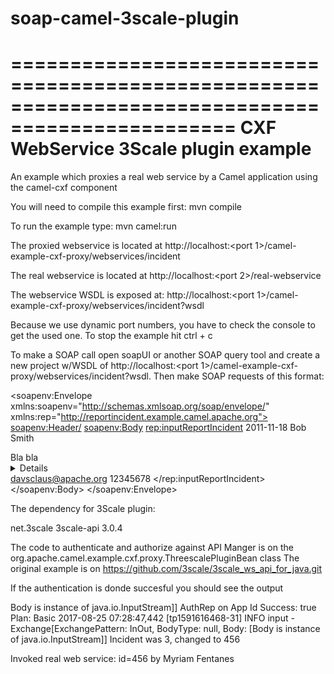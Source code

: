 # soap-camel-3scale-plugin







=================================================================================================
CXF WebService 3Scale plugin  example
============================

An example which proxies a real web service by a Camel application using the camel-cxf component

You will need to compile this example first:
  mvn compile

To run the example type:
  mvn camel:run

The proxied webservice is located at
  http://localhost:<port 1>/camel-example-cxf-proxy/webservices/incident

The real webservice is located at
  http://localhost:<port 2>/real-webservice

The webservice WSDL is exposed at:
  http://localhost:<port 1>/camel-example-cxf-proxy/webservices/incident?wsdl

Because we use dynamic port numbers, you have to check the console to get the used one.
To stop the example hit ctrl + c

To make a SOAP call open soapUI or another SOAP query tool and create a new
project w/WSDL of http://localhost:<port 1>/camel-example-cxf-proxy/webservices/incident?wsdl.
Then make SOAP requests of this format:

<soapenv:Envelope xmlns:soapenv="http://schemas.xmlsoap.org/soap/envelope/" 
                  xmlns:rep="http://reportincident.example.camel.apache.org">
   <soapenv:Header/>
   <soapenv:Body>
      <rep:inputReportIncident>
         <incidentId></incidentId>
         <incidentDate>2011-11-18</incidentDate>
         <givenName>Bob</givenName>
         <familyName>Smith</familyName>
         <summary>Bla bla</summary>
         <details>More bla</details>
         <email>davsclaus@apache.org</email>
         <phone>12345678</phone>
      </rep:inputReportIncident>
   </soapenv:Body>
</soapenv:Envelope>

The dependency for 3Scale plugin:

<dependency>
    <groupId>net.3scale</groupId>
    <artifactId>3scale-api</artifactId>
    <version>3.0.4</version>
</dependency>

The code to authenticate and authorize against API Manger is on the org.apache.camel.example.cxf.proxy.ThreescalePluginBean class
The original example is on https://github.com/3scale/3scale_ws_api_for_java.git

If the authentication is donde succesful you should see the output 

Body is instance of java.io.InputStream]]
AuthRep on App Id Success: true
Plan: Basic
2017-08-25 07:28:47,442 [tp1591616468-31] INFO  input                          - Exchange[ExchangePattern: InOut, BodyType: null, Body: [Body is instance of java.io.InputStream]]
Incident was 3, changed to 456



Invoked real web service: id=456 by Myriam Fentanes





